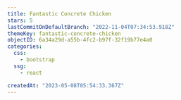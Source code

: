 ```yaml
---
title: Fantastic Concrete Chicken
stars: 5
lastCommitOnDefaultBranch: "2022-11-04T07:34:53.918Z"
themeKey: fantastic-concrete-chicken
objectID: 6a34a29d-a55b-4fc2-b97f-32f19b77e4a0
categories:
  css:
    - bootstrap
  ssg:
    - react

createdAt: "2023-05-08T05:54:33.367Z"
---
```

